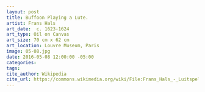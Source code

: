 ```yaml
---
layout: post
title: Buffoon Playing a Lute.
artist: Frans Hals
art_date:  c. 1623-1624
art_type: Oil on Canvas
art_size: 70 cm x 62 cm
art_location: Louvre Museum, Paris
image: 05-08.jpg
date: 2016-05-08 12:00:00 -05:00
categories:
tags:
cite_author: Wikipedia
cite_url: https://commons.wikimedia.org/wiki/File:Frans_Hals_-_Luitspelende_nar.jpg
---
```

